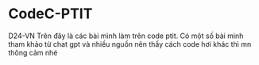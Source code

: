 # CodeC-PTIT
D24-VN
Trên đây là các bài mình làm trên code ptit. Có một số bài mình tham khảo từ chat gpt và nhiều nguồn nên thấy cách code hơi khác thì mn thông cảm nhé 
